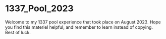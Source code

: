 # 1337_Pool_2023
Welcome to my 1337 pool experience that took place on August 2023. Hope you find this materiel helpful, and remember to learn instead of copying. Best of luck.
